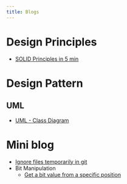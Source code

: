 ```yaml
---
title: Blogs
---
```


# Design Principles

 - [SOLID Principles in 5 min](https://www.linkedin.com/pulse/solid-principles-quick-reads-rakibul-hasan)

# Design Pattern

## UML

 - [UML - Class Diagram](design-patterns/class-diagram.md)

# Mini blog

 - [Ignore files temporarily in git](mini-blogs/git-ignore-files-temporarily.md)
 - Bit Manipulation
   - [Get a bit value from a specific position](mini-blogs/bit-manupulation-tips.md#get-a-bit-value-from-a-specific-position)